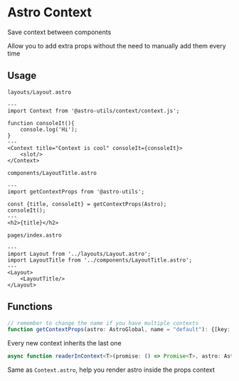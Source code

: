 # Astro Context

Save context between components

Allow you to add extra props without the need to manually add them every time

## Usage

`layouts/Layout.astro`
```astro
---
import Context from '@astro-utils/context/context.js';

function consoleIt(){
    console.log('Hi');
}
---
<Context title="Context is cool" consoleIt={consoleIt}>
    <slot/>
</Context>
```

`components/LayoutTitle.astro`
```astro
---
import getContextProps from '@astro-utils';

const {title, consoleIt} = getContextProps(Astro);
consoleIt();
---
<h2>{title}</h2>
```

`pages/index.astro`

```astro
---
import Layout from '../layouts/Layout.astro';
import LayoutTitle from '../components/LayoutTitle.astro';
---
<Layout>
    <LayoutTitle/>
</Layout>
```

## Functions

```ts
// remember to change the name if you have multiple contexts
function getContextProps(astro: AstroGlobal, name = "default"): {[key: string]: any}
```

Every new context inherits the last one


```ts
async function readerInContext<T>(promise: () => Promise<T>, astro: AstroGlobal, name = "default"): Promise<T>
```

Same as `Context.astro`, help you render astro inside the props context

